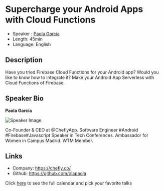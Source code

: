 Supercharge your Android Apps with Cloud Functions
==========================

* Speaker   : [Paola García](https://github.com/olapaola)
* Length: 45min
* Language: English

Description
-----------

Have you tried Firebase Cloud Functions for your Android app? Would you like to know how to integrate it? Make your Android App Serverless with Cloud Functions of Firebase.

Speaker Bio
-----------

**Paola García**

![Speaker Image](https://avatars1.githubusercontent.com/u/4752189?v=4&s=460)

Co-Founder & CEO at @CheflyApp. Software Engineer #Android #Firebase#Javascript Speaker in Tech Conferences. Ambassador for Women in Campus Madrid. WTM Member.

Links
-----

* Company: https://chefly.co/
* Github: https://github.com/olapaola

Click [here][1] to see the full calendar and pick your favorite talks

[1]: https://pixels.camp/schedule/
